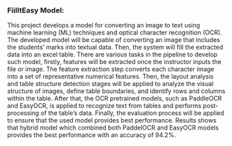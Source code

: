 ### FiilItEasy Model:


This project develops a model for converting an image to text using machine learning (ML) techniques and optical character recognition (OCR).
The developed model will be capable of converting an image that includes the students’ marks into textual data.
Then, the system will fill the extracted data into an excel table. There are various tasks in the pipeline to develop such model, firstly, features will be extracted once the instructor inputs the file or image. 
The feature extraction step converts each character image into a set of representative numerical features.
Then, the layout analysis and table structure detection stages will be applied to analyze the visual structure of images, define table boundaries, and identify rows and columns within the table.
After that, the OCR pretrained models, such as PaddleOCR and EasyOCR, is applied to recognize text from tables and performs post-processing of the table’s data. Finally, the evaluation process will be applied to ensure that the used model provides best performance.
Results shows that hybrid model which combined both PaddelOCR and EasyOCR models provides the best performance with an accuracy of 94.2%.
